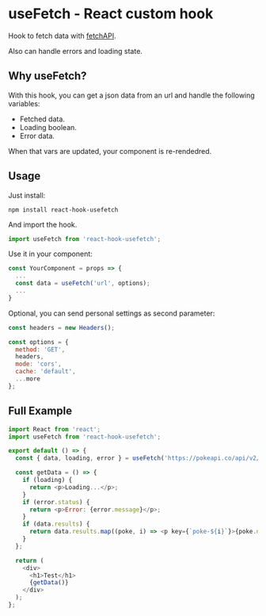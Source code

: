 # useFetch - React custom hook

Hook to fetch data with [fetchAPI](https://developer.mozilla.org/en-US/docs/Web/API/Fetch_API).

Also can handle errors and loading state.

## Why useFetch?

With this hook, you can get a json data from an url and handle the following variables:

- Fetched data.
- Loading boolean.
- Error data.

When that vars are updated, your component is re-rendedred.

## Usage

Just install:

```console
npm install react-hook-usefetch
```

And import the hook.

```javascript
import useFetch from 'react-hook-usefetch';
```

Use it in your component:

```javascript
const YourComponent = props => {
  ...
  const data = useFetch('url', options);
  ...
}
```

Optional, you can send personal settings as second parameter:

```javascript
const headers = new Headers();

const options = {
  method: 'GET',
  headers,
  mode: 'cors',
  cache: 'default',
  ...more
};
```

## Full Example

```javascript
import React from 'react';
import useFetch from 'react-hook-usefetch';

export default () => {
  const { data, loading, error } = useFetch('https://pokeapi.co/api/v2/pokemon', {});

  const getData = () => {
    if (loading) {
      return <p>Loading...</p>;
    }
    if (error.status) {
      return <p>Error: {error.message}</p>;
    }
    if (data.results) {
      return data.results.map((poke, i) => <p key={`poke-${i}`}>{poke.name}</p>);
    }
  };

  return (
    <div>
      <h1>Test</h1>
      {getData()}
    </div>
  );
};
```
